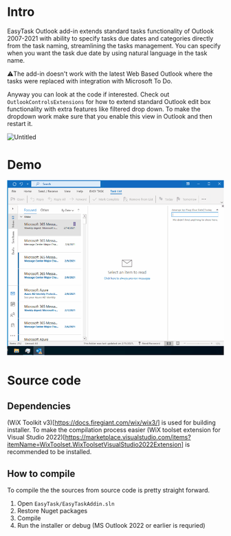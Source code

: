 # Intro
EasyTask Outlook add-in extends standard tasks functionality of Outlook 2007-2021 with ability to specify tasks due dates and categories directly from the task naming, streamlining the tasks management. 
You can specify when you want the task due date by using natural language in the task name.

⚠️The add-in doesn't work with the latest Web Based Outlook where the tasks were replaced with integration with Microsoft To Do. 

Anyway you can look at the code if interested.
Check out `OutlookControlsExtensions` for how to extend standard Outlook edit box functionality with extra features like filtered drop down. 
To make the dropdown work make sure that you enable this view in Outlook and then restart it. 

![Untitled](https://github.com/user-attachments/assets/19bbaf48-3aa2-4174-bc92-a5fb608284c4)

# Demo
![Demo gif](./EasyTaskDemo.gif)

# Source code
## Dependencies
(WiX Toolkit v3)[https://docs.firegiant.com/wix/wix3/] is used for building installer. To make the compilation process easier (WiX toolset extension for Visual Studio 2022)[https://marketplace.visualstudio.com/items?itemName=WixToolset.WixToolsetVisualStudio2022Extension] is recommended to be installed.
## How to compile
To compile the the sources from source code is pretty straight forward.
1. Open `EasyTask/EasyTaskAddin.sln`
2. Restore Nuget packages
3. Compile
4. Run the installer or debug (MS Outlook 2022 or earlier is requried)

